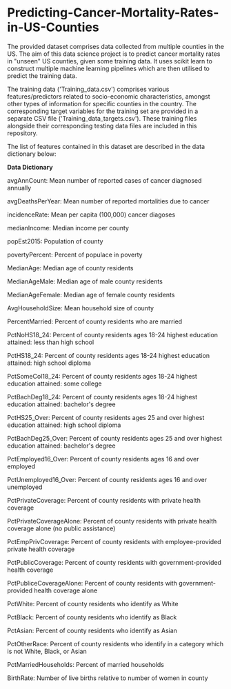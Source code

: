 # Predicting-Cancer-Mortality-Rates-in-US-Counties

The provided dataset comprises data collected from multiple counties in the US. The aim of this data science project is to predict cancer mortality rates in "unseen" US counties, given some training data. It uses scikit learn to construct multiple machine learning pipelines which are then utilised to predict the training data. 


The training data ('Training_data.csv') comprises various features/predictors related to socio-economic characteristics, amongst other types of information for specific counties in the country. The corresponding target variables for the training set are provided in a separate CSV file ('Training_data_targets.csv'). These training files alongside their corresponding testing data files are included in this repository. 


The list of features contained in this dataset are described in the data dictionary below:

**Data Dictionary**

avgAnnCount: Mean number of reported cases of cancer diagnosed annually

avgDeathsPerYear: Mean number of reported mortalities due to cancer

incidenceRate: Mean per capita (100,000) cancer diagoses

medianIncome: Median income per county 

popEst2015: Population of county 

povertyPercent: Percent of populace in poverty 

MedianAge: Median age of county residents 

MedianAgeMale: Median age of male county residents 

MedianAgeFemale: Median age of female county residents 

AvgHouseholdSize: Mean household size of county 

PercentMarried: Percent of county residents who are married 

PctNoHS18_24: Percent of county residents ages 18-24 highest education attained: less than high school 

PctHS18_24: Percent of county residents ages 18-24 highest education attained: high school diploma 

PctSomeCol18_24: Percent of county residents ages 18-24 highest education attained: some college 

PctBachDeg18_24: Percent of county residents ages 18-24 highest education attained: bachelor's degree 

PctHS25_Over: Percent of county residents ages 25 and over highest education attained: high school diploma 

PctBachDeg25_Over: Percent of county residents ages 25 and over highest education attained: bachelor's degree 

PctEmployed16_Over: Percent of county residents ages 16 and over employed 

PctUnemployed16_Over: Percent of county residents ages 16 and over unemployed 

PctPrivateCoverage: Percent of county residents with private health coverage 

PctPrivateCoverageAlone: Percent of county residents with private health coverage alone (no public assistance) 

PctEmpPrivCoverage: Percent of county residents with employee-provided private health coverage 

PctPublicCoverage: Percent of county residents with government-provided health coverage 

PctPubliceCoverageAlone: Percent of county residents with government-provided health coverage alone 

PctWhite: Percent of county residents who identify as White 

PctBlack: Percent of county residents who identify as Black 

PctAsian: Percent of county residents who identify as Asian 

PctOtherRace: Percent of county residents who identify in a category which is not White, Black, or Asian 

PctMarriedHouseholds: Percent of married households 

BirthRate: Number of live births relative to number of women in county 

